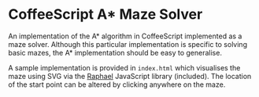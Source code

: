 # CoffeeScript A* Maze Solver

An implementation of the A* algorithm in CoffeeScript implemented as a maze solver.  Although this particular implementation is specific to solving basic mazes, the A* implementation should be easy to generalise.

A sample implementation is provided in `index.html` which visualises the maze using SVG via the [Raphael] JavaScript library (included). The location of the start point can be altered by clicking anywhere on the maze.

[Raphael]: http://raphaeljs.com/
